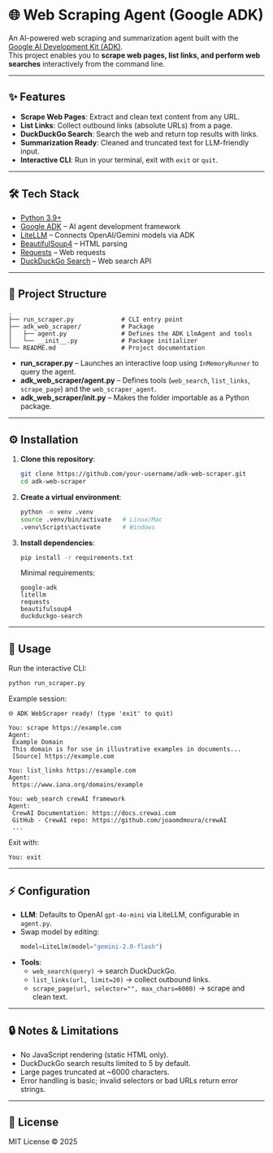 # 🌐 Web Scraping Agent (Google ADK)

An AI-powered web scraping and summarization agent built with the [Google AI Development Kit (ADK)](https://ai.google.dev/).  
This project enables you to **scrape web pages, list links, and perform web searches** interactively from the command line.

---

## ✨ Features

- **Scrape Web Pages**: Extract and clean text content from any URL.  
- **List Links**: Collect outbound links (absolute URLs) from a page.  
- **DuckDuckGo Search**: Search the web and return top results with links.  
- **Summarization Ready**: Cleaned and truncated text for LLM-friendly input.  
- **Interactive CLI**: Run in your terminal, exit with `exit` or `quit`.  

---

## 🛠️ Tech Stack

- [Python 3.9+](https://www.python.org/)  
- [Google ADK](https://ai.google.dev/) – AI agent development framework  
- [LiteLLM](https://github.com/BerriAI/litellm) – Connects OpenAI/Gemini models via ADK  
- [BeautifulSoup4](https://www.crummy.com/software/BeautifulSoup/) – HTML parsing  
- [Requests](https://docs.python-requests.org/) – Web requests  
- [DuckDuckGo Search](https://pypi.org/project/duckduckgo-search/) – Web search API  

---

## 📂 Project Structure

```
.
├── run_scraper.py             # CLI entry point
├── adk_web_scraper/           # Package
│   ├── agent.py               # Defines the ADK LlmAgent and tools
│   └── __init__.py            # Package initializer
└── README.md                  # Project documentation
```

- **run_scraper.py** – Launches an interactive loop using `InMemoryRunner` to query the agent.  
- **adk_web_scraper/agent.py** – Defines tools (`web_search`, `list_links`, `scrape_page`) and the `web_scraper_agent`.  
- **adk_web_scraper/__init__.py** – Makes the folder importable as a Python package.  

---

## ⚙️ Installation

1. **Clone this repository**:
   ```bash
   git clone https://github.com/your-username/adk-web-scraper.git
   cd adk-web-scraper
   ```

2. **Create a virtual environment**:
   ```bash
   python -m venv .venv
   source .venv/bin/activate   # Linux/Mac
   .venv\Scripts\activate      # Windows
   ```

3. **Install dependencies**:
   ```bash
   pip install -r requirements.txt
   ```

   Minimal requirements:
   ```
   google-adk
   litellm
   requests
   beautifulsoup4
   duckduckgo-search
   ```

---

## 🚀 Usage

Run the interactive CLI:

```bash
python run_scraper.py
```

Example session:

```
🌐 ADK WebScraper ready! (type 'exit' to quit)

You: scrape https://example.com
Agent:
 Example Domain
 This domain is for use in illustrative examples in documents...
 [Source] https://example.com

You: list_links https://example.com
Agent:
 https://www.iana.org/domains/example

You: web_search crewAI framework
Agent:
 CrewAI Documentation: https://docs.crewai.com
 GitHub - CrewAI repo: https://github.com/joaomdmoura/crewAI
 ...
```

Exit with:
```
You: exit
```

---

## ⚡ Configuration

- **LLM**: Defaults to OpenAI `gpt-4o-mini` via LiteLLM, configurable in `agent.py`.  
- Swap model by editing:
  ```python
  model=LiteLlm(model="gemini-2.0-flash")
  ```
- **Tools**:
  - `web_search(query)` → search DuckDuckGo.  
  - `list_links(url, limit=20)` → collect outbound links.  
  - `scrape_page(url, selector="", max_chars=6000)` → scrape and clean text.  

---

## 🔒 Notes & Limitations

- No JavaScript rendering (static HTML only).  
- DuckDuckGo search results limited to 5 by default.  
- Large pages truncated at ~6000 characters.  
- Error handling is basic; invalid selectors or bad URLs return error strings.  

---

## 📜 License

MIT License © 2025
